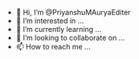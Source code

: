 - 👋 Hi, I’m @PriyanshuMAuryaEditer
- 👀 I’m interested in ...
- 🌱 I’m currently learning ...
- 💞️ I’m looking to collaborate on ...
- 📫 How to reach me ...

<!---
PriyanshuMAuryaEditer/PriyanshuMAuryaEditer is a ✨ special ✨ repository because its `README.md` (this file) appears on your GitHub profile.
You can click the Preview link to take a look at your changes.
--->
